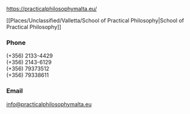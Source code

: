 https://practicalphilosophymalta.eu/

[[Places/Unclassified/Valletta/School of Practical Philosophy|School of Practical Philosophy]]

### Phone

(+356) 2133-4429  
(+356) 2143-6129  
(+356) 79373512  
(+356) 79338611

### Email

[info@practicalphilosophymalta.eu](mailto:info@practicalphilosophymalta.eu)
